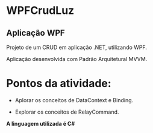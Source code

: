 # WPFCrudLuz

## **Aplicação WPF**

Projeto de um CRUD em aplicação .NET, utilizando WPF.

Aplicação desenvolvida com Padrão Arquitetural MVVM. 


# **Pontos da atividade:** 

- Aplorar os conceitos de DataContext e Binding.

- Explorar os conceitos de RelayCommand.



**A linguagem utilizada é C#**
